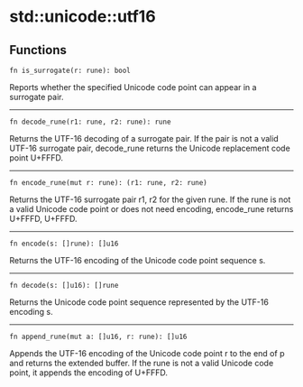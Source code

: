 # std::unicode::utf16
## Functions
```jule
fn is_surrogate(r: rune): bool
```
Reports whether the specified Unicode code point can appear in a surrogate pair.

---

```jule
fn decode_rune(r1: rune, r2: rune): rune
```
Returns the UTF-16 decoding of a surrogate pair. If the pair is not a valid UTF-16 surrogate pair, decode_rune returns the Unicode replacement code point U+FFFD.

---

```jule
fn encode_rune(mut r: rune): (r1: rune, r2: rune)
```
Returns the UTF-16 surrogate pair r1, r2 for the given rune. If the rune is not a valid Unicode code point or does not need encoding, encode_rune returns U+FFFD, U+FFFD.

---

```jule
fn encode(s: []rune): []u16
```
Returns the UTF-16 encoding of the Unicode code point sequence s.

---

```jule
fn decode(s: []u16): []rune
```
Returns the Unicode code point sequence represented by the UTF-16 encoding s.

---

```jule
fn append_rune(mut a: []u16, r: rune): []u16
```
Appends the UTF-16 encoding of the Unicode code point r to the end of p and returns the extended buffer. If the rune is not a valid Unicode code point, it appends the encoding of U+FFFD. 